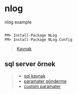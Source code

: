 # nlog
nlog example


````

PM> Install-Package NLog
PM> Install-Package NLog.Config

````

> [Kaynak](https://medium.com/@adewagold_35293/c-logging-files-with-nlog-6d4fe2f11a58)

## sql server örnek

> * [sql kaynak](https://github.com/nlog/NLog/wiki/Database-target)
> * [paramater gönderme](https://github.com/NLog/NLog/wiki/EventProperties-Layout-Renderer)
> * [custom paramater](https://stackoverflow.com/questions/12424301/how-do-i-log-a-custom-field-in-nlog-to-database)
